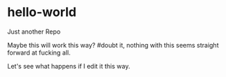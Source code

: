 # hello-world
Just another Repo

Maybe this will work this way?
#doubt it, nothing with this seems straight forward at fucking all.

Let's see what happens if I edit it this way.
